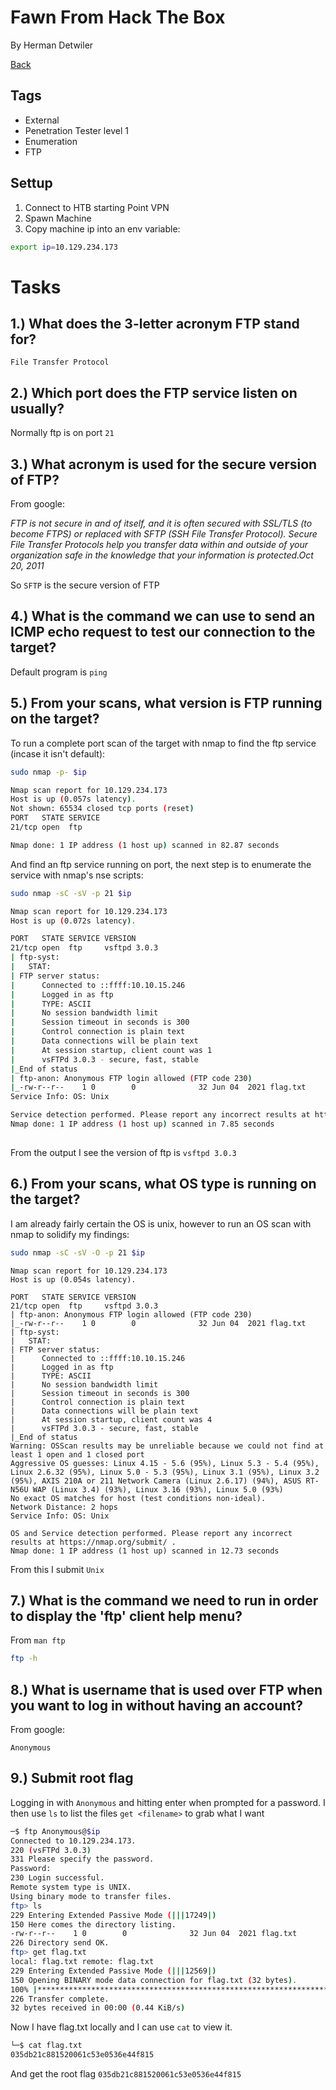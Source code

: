 # Fawn From Hack The Box
By Herman Detwiler

[Back](/Hack-The-Box#hack-the-box-write-ups)
## Tags

- External
- Penetration Tester level 1
- Enumeration
- FTP

## Settup

1. Connect to HTB starting Point VPN
2. Spawn Machine
3. Copy machine ip into an env variable:

```bash
export ip=10.129.234.173
```

# Tasks

## 1.)  What does the 3-letter acronym FTP stand for? 

`File Transfer Protocol`

## 2.)  Which port does the FTP service listen on usually? 

Normally ftp is on port `21`

## 3.)  What acronym is used for the secure version of FTP? 

From google:

*FTP is not secure in and of itself, and it is often secured with SSL/TLS (to become FTPS) or replaced with SFTP (SSH File Transfer Protocol). Secure File Transfer Protocols help you transfer data within and outside of your organization safe in the knowledge that your information is protected.Oct 20, 2011*

So `SFTP` is the secure version of FTP

## 4.)  What is the command we can use to send an ICMP echo request to test our connection to the target? 

Default program is `ping`

## 5.)  From your scans, what version is FTP running on the target? 

To run a complete port scan of the target with nmap to find the ftp service (incase it isn't default):

```bash
sudo nmap -p- $ip
```

```bash
Nmap scan report for 10.129.234.173
Host is up (0.057s latency).
Not shown: 65534 closed tcp ports (reset)
PORT   STATE SERVICE
21/tcp open  ftp

Nmap done: 1 IP address (1 host up) scanned in 82.87 seconds

```
And find an ftp service running on port, the next step is to enumerate the service with nmap's nse scripts: 

```bash
sudo nmap -sC -sV -p 21 $ip
```

```bash
Nmap scan report for 10.129.234.173
Host is up (0.072s latency).

PORT   STATE SERVICE VERSION
21/tcp open  ftp     vsftpd 3.0.3
| ftp-syst: 
|   STAT: 
| FTP server status:
|      Connected to ::ffff:10.10.15.246
|      Logged in as ftp
|      TYPE: ASCII
|      No session bandwidth limit
|      Session timeout in seconds is 300
|      Control connection is plain text
|      Data connections will be plain text
|      At session startup, client count was 1
|      vsFTPd 3.0.3 - secure, fast, stable
|_End of status
| ftp-anon: Anonymous FTP login allowed (FTP code 230)
|_-rw-r--r--    1 0        0              32 Jun 04  2021 flag.txt
Service Info: OS: Unix

Service detection performed. Please report any incorrect results at https://nmap.org/submit/ .
Nmap done: 1 IP address (1 host up) scanned in 7.85 seconds
                                                                  
```
From the output I see the version of ftp is `vsftpd 3.0.3`

## 6.)  From your scans, what OS type is running on the target? 

I am already fairly certain the OS is unix, however to run an OS scan with nmap to solidify my findings:

```bash
sudo nmap -sC -sV -O -p 21 $ip
```
```
Nmap scan report for 10.129.234.173
Host is up (0.054s latency).

PORT   STATE SERVICE VERSION
21/tcp open  ftp     vsftpd 3.0.3
| ftp-anon: Anonymous FTP login allowed (FTP code 230)
|_-rw-r--r--    1 0        0              32 Jun 04  2021 flag.txt
| ftp-syst: 
|   STAT: 
| FTP server status:
|      Connected to ::ffff:10.10.15.246
|      Logged in as ftp
|      TYPE: ASCII
|      No session bandwidth limit
|      Session timeout in seconds is 300
|      Control connection is plain text
|      Data connections will be plain text
|      At session startup, client count was 4
|      vsFTPd 3.0.3 - secure, fast, stable
|_End of status
Warning: OSScan results may be unreliable because we could not find at least 1 open and 1 closed port
Aggressive OS guesses: Linux 4.15 - 5.6 (95%), Linux 5.3 - 5.4 (95%), Linux 2.6.32 (95%), Linux 5.0 - 5.3 (95%), Linux 3.1 (95%), Linux 3.2 (95%), AXIS 210A or 211 Network Camera (Linux 2.6.17) (94%), ASUS RT-N56U WAP (Linux 3.4) (93%), Linux 3.16 (93%), Linux 5.0 (93%)
No exact OS matches for host (test conditions non-ideal).
Network Distance: 2 hops
Service Info: OS: Unix

OS and Service detection performed. Please report any incorrect results at https://nmap.org/submit/ .
Nmap done: 1 IP address (1 host up) scanned in 12.73 seconds

```
From this I submit `Unix`


## 7.)  What is the command we need to run in order to display the 'ftp' client help menu? 

From `man ftp`

```bash
ftp -h
```
## 8.)  What is username that is used over FTP when you want to log in without having an account? 

From google:

`Anonymous`

## 9.)  Submit root flag 

Logging in with `Anonymous` and hitting enter when prompted for a password. I then use `ls` to list the files `get <filename>` to grab what I want

```bash
─$ ftp Anonymous@$ip                                                                                         127 ⨯
Connected to 10.129.234.173.
220 (vsFTPd 3.0.3)
331 Please specify the password.
Password: 
230 Login successful.
Remote system type is UNIX.
Using binary mode to transfer files.
ftp> ls
229 Entering Extended Passive Mode (|||17249|)
150 Here comes the directory listing.
-rw-r--r--    1 0        0              32 Jun 04  2021 flag.txt
226 Directory send OK.
ftp> get flag.txt
local: flag.txt remote: flag.txt
229 Entering Extended Passive Mode (|||12569|)
150 Opening BINARY mode data connection for flag.txt (32 bytes).
100% |***********************************************************************|    32        4.51 KiB/s    00:00 ETA
226 Transfer complete.
32 bytes received in 00:00 (0.44 KiB/s)

```

Now I have flag.txt locally and I can use `cat` to view it.

```bash
└─$ cat flag.txt 
035db21c881520061c53e0536e44f815
```

And get the root flag `035db21c881520061c53e0536e44f815`
